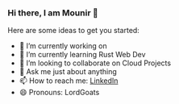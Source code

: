 ### Hi there, I am Mounir 👋

Here are some ideas to get you started:

- 🔭 I’m currently working on 
- 🌱 I’m currently learning Rust Web Dev
- 👯 I’m looking to collaborate on Cloud Projects
- 💬 Ask me just about anything 
- 📫 How to reach me: [LinkedIn](https://www.linkedin.com/in/mounir-missaoui/)
- 😄 Pronouns: LordGoats

<!--
**BlastillROID/BlastillROID** is a ✨ _special_ ✨ repository because its `README.md` (this file) appears on your GitHub profile.
-->
